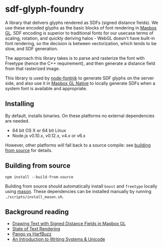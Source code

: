 # sdf-glyph-foundry

A library that delivers glyphs rendered as SDFs (signed distance fields). We use these encoded glyphs as the basic blocks of font rendering in [Mapbox GL](https://github.com/mapbox/mapbox-gl-js). SDF encoding is superior to traditional fonts for our usecase terms of scaling, rotation, and quickly deriving halos - WebGL doesn't have built-in font rendering, so the decision is between vectorization, which tends to be slow, and SDF generation.

The approach this library takes is to parse and rasterize the font with Freetype (hence the C++ requirement), and then generate a distance field from that rasterized image.

This library is used by [node-fontnik](https://github.com/mapbox/node-fontnik) to generate SDF glyphs on the server side, and also use it in [Mapbox GL Native](https://github.com/mapbox/mapbox-gl-native) to locally generate SDFs when a system font is available and appropriate.

## Installing

By default, installs binaries. On these platforms no external dependencies are needed.

- 64 bit OS X or 64 bit Linux
- Node.js v0.10.x, v0.12.x, v4.x or v6.x

However, other platforms will fall back to a source compile: see [building from source](#building-from-source) for details.

## Building from source

```
npm install --build-from-source
```
Building from source should automatically install `boost` and `freetype` locally using [mason](https://github.com/mapbox/mason). These dependencies can be installed manually by running `./scripts/install_mason.sh`.

## Background reading
- [Drawing Text with Signed Distance Fields in Mapbox GL](https://www.mapbox.com/blog/text-signed-distance-fields/)
- [State of Text Rendering](http://behdad.org/text/)
- [Pango vs HarfBuzz](http://mces.blogspot.com/2009/11/pango-vs-harfbuzz.html)
- [An Introduction to Writing Systems & Unicode](http://rishida.net/docs/unicode-tutorial/)
